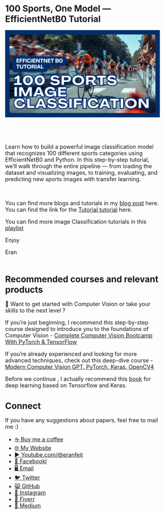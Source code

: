 # 100 Sports, One Model — EfficientNetB0 Tutorial

<p align="center">
  <img width="800" src="EfficientNetB0-100-Sports-Image-Classification.png" "image">
</p>

##
<br/><br/> 

<font size= "4" >

Learn how to build a powerful image classification model that recognizes 100 different sports categories using EfficientNetB0 and Python.
In this step-by-step tutorial, we’ll walk through the entire pipeline — from loading the dataset and visualizing images, to training, evaluating, and predicting new sports images with transfer learning.

<br/>

You can find more blogs and tutorials in my [blog post](https://eranfeit.net/blog/) here.  
You can find the link for the [Tutorial tutorial](https://youtu.be/17UYxFjtMsw) here. 

You can find more image Classification tutorials in this [playlist](https://www.youtube.com/watch?v=n-SpVoHrzDQ&list=PLdkryDe59y4aytIPjci6_fn3B1-QuM-Oh)

Enjoy

Eran
<br/><br/> 

</font>

# Recommended courses and relevant products 
<font size= "4" >

🚀 Want to get started with Computer Vision or take your skills to the next level ? 

If you’re just beginning, I recommend this step-by-step course designed to introduce you to the foundations of Computer Vision - [Complete Computer Vision Bootcamp With PyTorch & TensorFlow](https://trk.udemy.com/9LoE7E) 

If you’re already experienced and looking for more advanced techniques, check out this deep-dive course - [Modern Computer Vision GPT, PyTorch, Keras, OpenCV4](https://trk.udemy.com/EEDyMD)

Before we continue , I actually recommend this [book](https://amzn.to/3STWZ2N) for deep learning based on Tensorflow and Keras. 



</font>

# Connect

<font size= "4" >
If you have any suggestions about papers, feel free to mail me :)

- [☕ Buy me a coffee](https://ko-fi.com/eranfeit)
- [🌐 My Website](https://eranfeit.net)
- [▶️ Youtube.com/@eranfeit](https://www.youtube.com/channel/UCTiWJJhaH6BviSWKLJUM9sg)
- [🐙 Facebookl](https://www.facebook.com/groups/3080601358933585)
- [🖥️ Email](mailto:feitgemel@gmail.com)
- [🐦 Twitter](https://twitter.com/eran_feit )
- [😸 GitHub](https://github.com/feitgemel)
- [📸 Instagram](https://www.instagram.com/eran_feit/)
- [🤝 Fiverr ](https://www.fiverr.com/s/mB3Pbb)
- [📝 Medium ](https://medium.com/@feitgemel)


</font>

